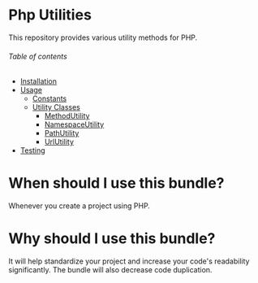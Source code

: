 # Php Utilities
This repository provides various utility methods for PHP.

###### Table of contents
- [Installation](/documentation/10_installation.md)
- [Usage](/documentation/20_usage.md)
    - [Constants](/documentation/20_usage.md#constants)
    - [Utility Classes](/documentation/20_usage.md#utility-classes)
        - [MethodUtility](/documentation/20_usage.md#methodutility)
        - [NamespaceUtility](/documentation/20_usage.md#namespaceutility)
        - [PathUtility](/documentation/20_usage.md#pathutility)
        - [UrlUtility](/documentation/20_usage.md#urlutility)
- [Testing](/documentation/30_testing.md)

# When should I use this bundle?
Whenever you create a project using PHP.

# Why should I use this bundle?
It will help standardize your project and increase your code's readability significantly. The bundle will also decrease
code duplication.